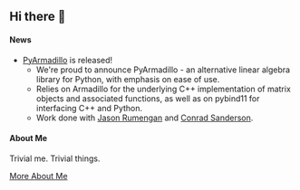 ## Hi there :wave:

#### News
* [PyArmadillo](http://pyarma.sourceforge.net/) is released!
  * We're proud to announce PyArmadillo - an alternative linear algebra library for Python, with emphasis on ease of use.
  * Relies on Armadillo for the underlying C++ implementation of matrix objects and associated functions, as well as on pybind11 for interfacing C++ and Python.
  * Work done with [Jason Rumengan](https://www.jasonrumengan.my.id) and [Conrad Sanderson](https://conradsanderson.id.au).

#### About Me 
Trivial me. Trivial things.
  
[More About Me](https://terryyz.github.io/_pages/resume.pdf)


